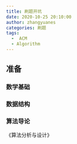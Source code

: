 ```yaml
---
title: 刷题开坑
date: 2020-10-25 20:10:00
author: zhangyuanes
categories: 刷题
tags:
  -  ACM
  - Algorithm
---
```


## 准备

### 数学基础

### 数据结构

### 算法导论

《算法分析与设计》